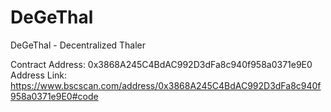 # DeGeThal
DeGeThal - Decentralized Thaler

Contract Address: 0x3868A245C4BdAC992D3dFa8c940f958a0371e9E0 
Address Link: https://www.bscscan.com/address/0x3868A245C4BdAC992D3dFa8c940f958a0371e9E0#code
